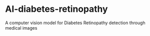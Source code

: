 # AI-diabetes-retinopathy
A computer vision model for Diabetes Retinopathy detection through medical images
